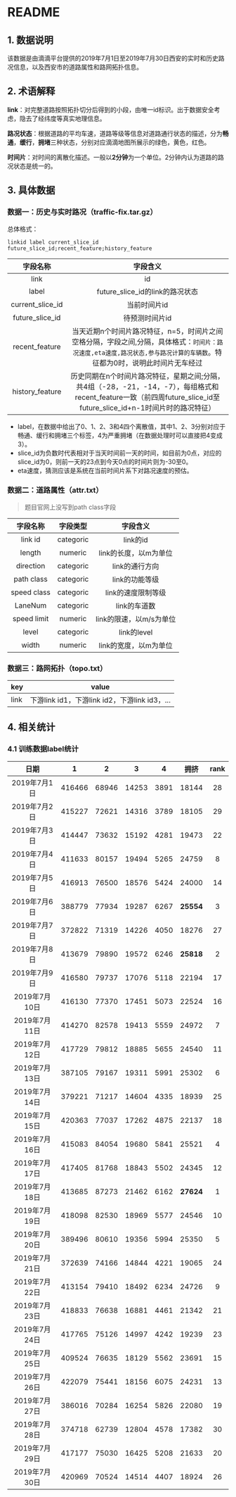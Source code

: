 # README

## 1. 数据说明

​		该数据是由滴滴平台提供的2019年7月1日至2019年7月30日西安的实时和历史路况信息，以及西安市的道路属性和路网拓扑信息。

## 2. 术语解释

**link**：对完整道路按照拓扑切分后得到的小段，由唯一id标识。出于数据安全考虑，隐去了经纬度等真实地理信息。

**路况状态**：根据道路的平均车速，道路等级等信息对道路通行状态的描述，分为**畅通**，**缓行**，**拥堵**三种状态，分别对应滴滴地图所展示的绿色，黄色，红色。

**时间片**：对时间的离散化描述。一般以**2分钟**为一个单位。2分钟内认为道路的路况状态是统一的。

## 3. 具体数据

### 数据一：历史与实时路况（traffic-fix.tar.gz）

总体格式：

`linkid label current_slice_id future_slice_id;recent_feature;history_feature`

|     字段名称     |                           字段含义                           |
| :--------------: | :----------------------------------------------------------: |
|       link       |                              id                              |
|      label       |               future_slice_id的link的路况状态                |
| current_slice_id |                         当前时间片id                         |
| future_slice_id  |                        待预测时间片id                        |
|  recent_feature  | 当天近期n个时间片路况特征，n=5，时间片之间空格分隔，字段之间,分隔，具体格式：`时间片：路况速度,eta速度,路况状态,参与路况计算的车辆数`。特征都为0时，说明此时间片无车经过 |
| history_feature  | 历史同期在n个时间片路况特征，星期之间;分隔，共4组（-28，-21，-14，-7），每组格式和recent_feature一致（前四周future_slice_id至future_slice_id+n-1时间片时的路况特征） |

* label，在数据中给出了0、1、2、3和4四个离散值，其中1、2、3分别对应于畅通、缓行和拥堵三个标签，4为严重拥堵（在数据处理时可以直接把4变成3）。
* slice_id为负数时代表相对于当天时间前一天的时间，如目前为0点，对应的slice_id为0，则前一天的23点到今天0点的时间片则为-30至0。
* eta速度，猜测应该是系统在当前时间片系下对路况速度的预估。

### 数据二：道路属性（attr.txt）

>  题目官网上没写到path class字段

|  字段名称   | 字段类型  |        字段含义         |
| :---------: | :-------: | :---------------------: |
|   link id   | categoric |        link的id         |
|   length    |  numeric  |  link的长度，以m为单位  |
|  direction  | categoric |     link的通行方向      |
| path class  | categoric |     link的功能等级      |
| speed class | categoric |   link的速度限制等级    |
|   LaneNum   | categoric |      link的车道数       |
| speed limit |  numeric  | link的限速，以m/s为单位 |
|    level    | categoric |       link的level       |
|    width    |  numeric  |  link的宽度，以m为单位  |

### 数据三：路网拓扑（topo.txt）

| key  | value                                         |
| ---- | --------------------------------------------- |
| link | 下游link id1，下游link id2，下游link id3，... |

## 4. 相关统计

### 4.1 训练数据label统计

|     日期      |   1    |   2   |   3   |  4   |   拥挤    | rank |
| :-----------: | :----: | :---: | :---: | :--: | :-------: | :--: |
| 2019年7月1日  | 416466 | 68946 | 14253 | 3891 |   18144   |  28  |
| 2019年7月2日  | 415227 | 72621 | 14316 | 3789 |   18105   |  29  |
| 2019年7月3日  | 414447 | 73632 | 15192 | 4281 |   19473   |  22  |
| 2019年7月4日  | 411633 | 80157 | 19494 | 5265 |   24759   |  8   |
| 2019年7月5日  | 416913 | 76500 | 18576 | 5424 |   24000   |  14  |
| 2019年7月6日  | 388779 | 77934 | 19287 | 6267 | **25554** |  3   |
| 2019年7月7日  | 372822 | 71319 | 14226 | 4050 |   18276   |  27  |
| 2019年7月8日  | 413679 | 79890 | 19572 | 6246 | **25818** |  2   |
| 2019年7月9日  | 416580 | 79737 | 17076 | 5118 |   22194   |  17  |
| 2019年7月10日 | 416130 | 77370 | 17451 | 5073 |   22524   |  16  |
| 2019年7月11日 | 414270 | 82578 | 19413 | 5559 |   24972   |  7   |
| 2019年7月12日 | 417729 | 79812 | 18885 | 5655 |   24540   |  11  |
| 2019年7月13日 | 387105 | 79167 | 19311 | 5991 |   25302   |  6   |
| 2019年7月14日 | 379221 | 71217 | 14604 | 4335 |   18939   |  25  |
| 2019年7月15日 | 420363 | 77037 | 17262 | 4875 |   22137   |  18  |
| 2019年7月16日 | 415083 | 84054 | 19680 | 5841 |   25521   |  4   |
| 2019年7月17日 | 417405 | 81768 | 18843 | 5502 |   24345   |  12  |
| 2019年7月18日 | 413685 | 87273 | 21462 | 6162 | **27624** |  1   |
| 2019年7月19日 | 418098 | 82530 | 18969 | 5577 |   24546   |  10  |
| 2019年7月20日 | 389496 | 80610 | 19356 | 5994 |   25350   |  5   |
| 2019年7月21日 | 372639 | 74166 | 14844 | 4221 |   19065   |  24  |
| 2019年7月22日 | 413154 | 79410 | 18492 | 6234 |   24726   |  9   |
| 2019年7月23日 | 418833 | 76638 | 16881 | 4461 |   21342   |  21  |
| 2019年7月24日 | 417765 | 75126 | 14997 | 4242 |   19239   |  23  |
| 2019年7月25日 | 409524 | 76635 | 18129 | 5562 |   23691   |  15  |
| 2019年7月26日 | 422079 | 75441 | 18156 | 6075 |   24231   |  13  |
| 2019年7月27日 | 386016 | 70284 | 16254 | 5826 |   22080   |  19  |
| 2019年7月28日 | 374718 | 62739 | 12804 | 4578 |   17382   |  30  |
| 2019年7月29日 | 417177 | 75030 | 16425 | 5208 |   21633   |  20  |
| 2019年7月30日 | 420969 | 70524 | 14514 | 4407 |   18924   |  26  |


